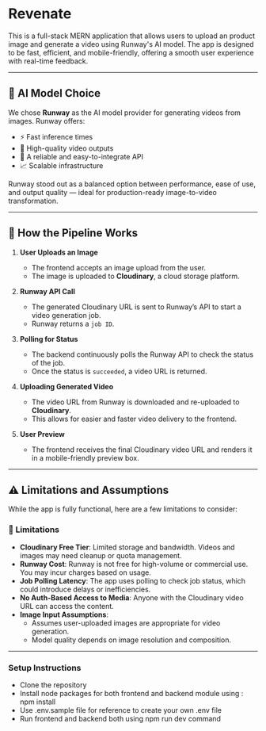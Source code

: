 # Revenate

This is a full-stack MERN application that allows users to upload an product image and generate a video using Runway's AI model. The app is designed to be fast, efficient, and mobile-friendly, offering a smooth user experience with real-time feedback.

---

## 🧠 AI Model Choice

We chose **Runway** as the AI model provider for generating videos from images. Runway offers:

- ⚡ Fast inference times
- 🎯 High-quality video outputs
- 🔌 A reliable and easy-to-integrate API
- 📈 Scalable infrastructure

Runway stood out as a balanced option between performance, ease of use, and output quality — ideal for production-ready image-to-video transformation.

---

## 🔁 How the Pipeline Works

1. **User Uploads an Image**
   - The frontend accepts an image upload from the user.
   - The image is uploaded to **Cloudinary**, a cloud storage platform.

2. **Runway API Call**
   - The generated Cloudinary URL is sent to Runway’s API to start a video generation job.
   - Runway returns a `job ID`.

3. **Polling for Status**
   - The backend continuously polls the Runway API to check the status of the job.
   - Once the status is `succeeded`, a video URL is returned.

4. **Uploading Generated Video**
   - The video URL from Runway is downloaded and re-uploaded to **Cloudinary**.
   - This allows for easier and faster video delivery to the frontend.

5. **User Preview**
   - The frontend receives the final Cloudinary video URL and renders it in a mobile-friendly preview box.

---

## ⚠️ Limitations and Assumptions

While the app is fully functional, here are a few limitations to consider:

### 🚧 Limitations

- **Cloudinary Free Tier**: Limited storage and bandwidth. Videos and images may need cleanup or quota management.
- **Runway Cost**: Runway is not free for high-volume or commercial use. You may incur charges based on usage.
- **Job Polling Latency**: The app uses polling to check job status, which could introduce delays or inefficiencies.
- **No Auth-Based Access to Media**: Anyone with the Cloudinary video URL can access the content.
- **Image Input Assumptions**:
  - Assumes user-uploaded images are appropriate for video generation.
  - Model quality depends on image resolution and composition.

---

### Setup Instructions

- Clone the repository
- Install node packages for both frontend and backend module using : npm install
- Use .env.sample file for reference to create your own .env file
- Run frontend and backend both using npm run dev command

